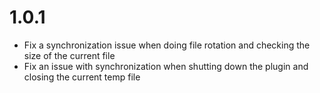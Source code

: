 # 1.0.1
- Fix a synchronization issue when doing file rotation and checking the size of the current file
- Fix an issue with synchronization when shutting down the plugin and closing the current temp file
